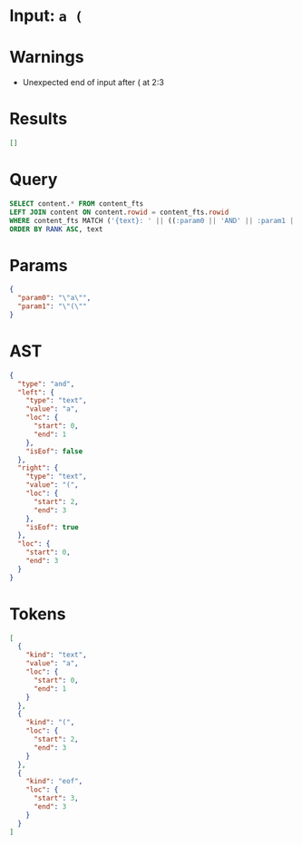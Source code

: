 # Input: `a (`

# Warnings

- Unexpected end of input after ( at 2:3

# Results
```json
[]
```

# Query

```sql
SELECT content.* FROM content_fts
LEFT JOIN content ON content.rowid = content_fts.rowid
WHERE content_fts MATCH ('{text}: ' || ((:param0 || 'AND' || :param1 || ' *')))
ORDER BY RANK ASC, text
```

# Params

```json
{
  "param0": "\"a\"",
  "param1": "\"(\""
}
```

# AST

```json
{
  "type": "and",
  "left": {
    "type": "text",
    "value": "a",
    "loc": {
      "start": 0,
      "end": 1
    },
    "isEof": false
  },
  "right": {
    "type": "text",
    "value": "(",
    "loc": {
      "start": 2,
      "end": 3
    },
    "isEof": true
  },
  "loc": {
    "start": 0,
    "end": 3
  }
}
```

# Tokens
```json
[
  {
    "kind": "text",
    "value": "a",
    "loc": {
      "start": 0,
      "end": 1
    }
  },
  {
    "kind": "(",
    "loc": {
      "start": 2,
      "end": 3
    }
  },
  {
    "kind": "eof",
    "loc": {
      "start": 3,
      "end": 3
    }
  }
]
```